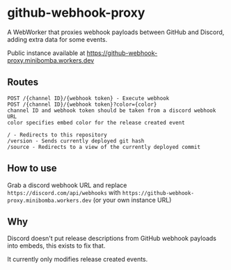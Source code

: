 # github-webhook-proxy
A WebWorker that proxies webhook payloads between GitHub and Discord,
adding extra data for some events.

Public instance available at https://github-webhook-proxy.minibomba.workers.dev

## Routes
```
POST /{channel ID}/{webhook token} - Execute webhook
POST /{channel ID}/{webhook token}?color={color}
channel ID and webhook token should be taken from a discord webhook URL
color specifies embed color for the release created event

/ - Redirects to this repository
/version - Sends currently deployed git hash
/source - Redirects to a view of the currently deployed commit
```

## How to use
Grab a discord webhook URL and replace `https://discord.com/api/webhooks` with `https://github-webhook-proxy.minibomba.workers.dev` (or your own instance URL)

## Why
Discord doesn't put release descriptions from GitHub webhook payloads into embeds, this exists to fix that.

It currently only modifies release created events.